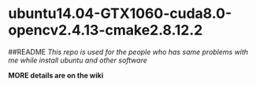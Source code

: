 # ubuntu14.04-GTX1060-cuda8.0-opencv2.4.13-cmake2.8.12.2

##README
*This repo is used for the people who has same problems with me while install ubuntu and other software*

**MORE details are on the wiki**

